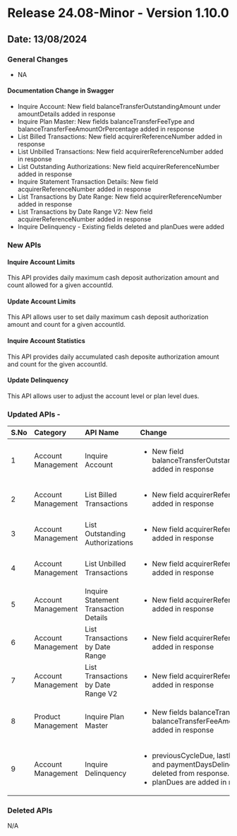 # Release 24.08-Minor - Version 1.10.0

## Date: 13/08/2024

### General Changes

- NA

#### Documentation Change in Swagger

- Inquire Account: New field balanceTransferOutstandingAmount under amountDetails added in response
- Inquire Plan Master: New fields balanceTransferFeeType and balanceTransferFeeAmountOrPercentage added in response
- List Billed Transactions: New field acquirerReferenceNumber added in response
- List Unbilled Transactions: New field acquirerReferenceNumber added in response
- List Outstanding Authorizations: New field acquirerReferenceNumber added in response
- Inquire Statement Transaction Details: New field acquirerReferenceNumber added in response
- List Transactions by Date Range: New field acquirerReferenceNumber added in response
- List Transactions by Date Range V2: New field acquirerReferenceNumber added in response
- Inquire Delinquency - Existing fields deleted and planDues were added

### New APIs

#### Inquire Account Limits

This API provides daily maximum cash deposit authorization amount and count allowed for a given accountId.

#### Update Account Limits

This API allows user to set daily maximum cash deposit authorization amount and count for a given accountId.

#### Inquire Account Statistics

This API provides daily accumulated cash deposite authorization amount and count for the given accountId.

#### Update Delinquency

This API allows user to adjust the account level or plan level dues.

### Updated APIs -

| S.No |  Category | API Name |  Change |
| :---  | :------- |  :------ | :------- |
| 1 | Account Management | Inquire Account | <ul> <li> New field balanceTransferOutstandingAmount added in response |
| 2 | Account Management | List Billed Transactions | <ul> <li> New field acquirerReferenceNumber added in response |
| 3 | Account Management | List Outstanding Authorizations | <ul> <li> New field acquirerReferenceNumber added in response |
| 4 | Account Management | List Unbilled Transactions | <ul> <li> New field acquirerReferenceNumber added in response |
| 5 | Account Management | Inquire Statement Transaction Details | <ul> <li> New field acquirerReferenceNumber added in response |
| 6 | Account Management | List Transactions by Date Range | <ul> <li> New field acquirerReferenceNumber added in response |
| 7 | Account Management | List Transactions by Date Range V2 | <ul> <li> New field acquirerReferenceNumber added in response |
| 8 | Product Management | Inquire Plan Master | <ul> <li> New fields balanceTransferFeeType and balanceTransferFeeAmountOrPercentage added in response |
| 9 | Account Management | Inquire Delinquency | <ul> <li> previousCycleDue, lastDelinquentDate and paymentDaysDelinquentCount are deleted from response. </li> <li> planDues are added in response |

### Deleted APIs

N/A
